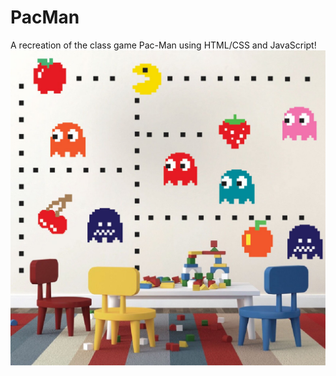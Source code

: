 # PacMan
A recreation of the class game Pac-Man using HTML/CSS and JavaScript!
![PacMan](cover_img/pacman.jpg)
